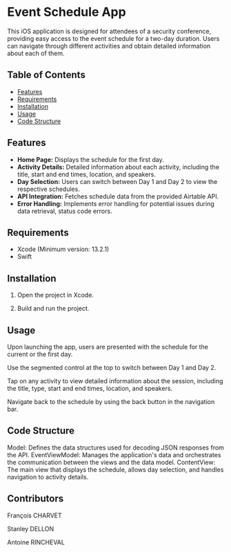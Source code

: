 # Event Schedule App

This iOS application is designed for attendees of a security conference, providing easy access to the event schedule for a two-day duration. Users can navigate through different activities and obtain detailed information about each of them.

## Table of Contents
- [Features](#features)
- [Requirements](#requirements)
- [Installation](#installation)
- [Usage](#usage)
- [Code Structure](#code-structure)

## Features

- **Home Page:** Displays the schedule for the first day.
- **Activity Details:** Detailed information about each activity, including the title, start and end times, location, and speakers.
- **Day Selection:** Users can switch between Day 1 and Day 2 to view the respective schedules.
- **API Integration:** Fetches schedule data from the provided Airtable API.
- **Error Handling:** Implements error handling for potential issues during data retrieval, status code errors.

## Requirements

- Xcode (Minimum version: 13.2.1)
- Swift

## Installation

1. Open the project in Xcode.

2. Build and run the project.

## Usage
Upon launching the app, users are presented with the schedule for the current or the first day.

Use the segmented control at the top to switch between Day 1 and Day 2.

Tap on any activity to view detailed information about the session, including the title, type, start and end times, location, and speakers.

Navigate back to the schedule by using the back button in the navigation bar.

## Code Structure

Model: Defines the data structures used for decoding JSON responses from the API.
EventViewModel: Manages the application's data and orchestrates the communication between the views and the data model.
ContentView: The main view that displays the schedule, allows day selection, and handles navigation to activity details.


## Contributors

François CHARVET

Stanley DELLON

Antoine RINCHEVAL
